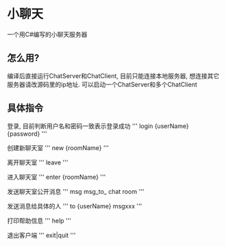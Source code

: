 
# 小聊天

一个用C#编写的小聊天服务器

## 怎么用?

编译后直接运行ChatServer和ChatClient, 目前只能连接本地服务器, 想连接其它服务器请改源码里的ip地址.
可以启动一个ChatServer和多个ChatClient

## 具体指令

登录, 目前判断用户名和密码一致表示登录成功
'''
login {userName} {password}
'''

创建新聊天室
'''
new {roomName}
'''

离开聊天室
'''
leave
'''

进入聊天室
'''
enter {roomName}
'''

发送聊天室公开消息
'''
msg msg_to_ chat room
'''

发送消息给具体的人
'''
to {userName} msgxxx
'''

打印帮助信息
'''
help
'''

退出客户端
'''
exit|quit
'''
